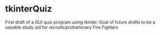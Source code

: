 # tkinterQuiz
First draft of a GUI quiz program using tkinter. 
Goal of future drafts to be a useable study aid for recruits/probationary Fire Fighters 
